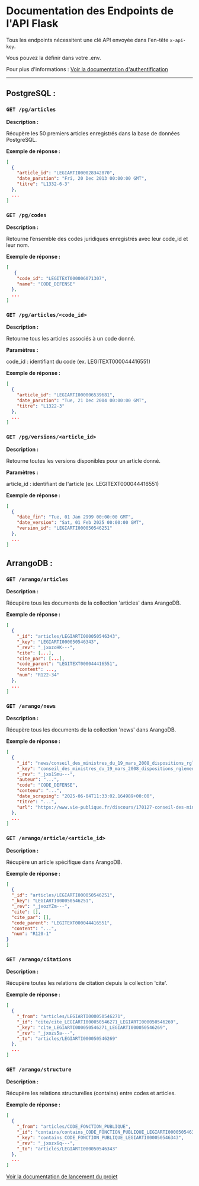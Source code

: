 # Documentation des Endpoints de l'API Flask

Tous les endpoints nécessitent une clé API envoyée dans l'en-tête `x-api-key`.

Vous pouvez la définir dans votre .env.

Pour plus d'informations : [Voir la documentation d'authentification](auth.md)


---

## PostgreSQL : 

### `GET /pg/articles`

**Description :**  

Récupère les 50 premiers articles enregistrés dans la base de données PostgreSQL.

**Exemple de réponse :**

```json
[
  {
    "article_id": "LEGIARTI000028342870",
    "date_parution": "Fri, 20 Dec 2013 00:00:00 GMT",
    "titre": "L1332-6-3"
  },
  ...
]
```


### `GET /pg/codes`

**Description :**  

Retourne l’ensemble des codes juridiques enregistrés avec leur code_id et leur nom.

**Exemple de réponse :**

```json
[
   {
    "code_id": "LEGITEXT000006071307",
    "name": "CODE_DEFENSE"
  },
  ...
]
```

### `GET /pg/articles/<code_id>`

**Description :**  

Retourne tous les articles associés à un code donné.

**Paramètres :**

code_id : identifiant du code (ex. LEGITEXT000044416551)

**Exemple de réponse :**

```json
[
  {
    "article_id": "LEGIARTI000006539681",
    "date_parution": "Tue, 21 Dec 2004 00:00:00 GMT",
    "titre": "L1322-3"
  },
  ...
]
```


### `GET /pg/versions/<article_id>`


**Description :** 

Retourne toutes les versions disponibles pour un article donné.

**Paramètres :**

article_id : identifiant de l'article (ex. LEGITEXT000044416551)

**Exemple de réponse :**

```json
[
  {
    "date_fin": "Tue, 01 Jan 2999 00:00:00 GMT",
    "date_version": "Sat, 01 Feb 2025 00:00:00 GMT",
    "version_id": "LEGIARTI000050546251"
  },
  ...
]
```


## ArrangoDB : 

### `GET /arango/articles`

**Description :** 

Récupère tous les documents de la collection 'articles' dans ArangoDB.

**Exemple de réponse :**

```json
[
  {
    "_id": "articles/LEGIARTI000050546343",
    "_key": "LEGIARTI000050546343",
    "_rev": "_jxozoHK---",
    "cite": [...],
    "cite_par": [...],
    "code_parent": "LEGITEXT000044416551",
    "content": ...,
    "num": "R122-34"
  },
  ...
]
```

### `GET /arango/news`

**Description :**  

Récupère tous les documents de la collection 'news' dans ArangoDB.

**Exemple de réponse :**

```json
[
  {
    "_id": "news/conseil_des_ministres_du_19_mars_2008_dispositions_rglementaires_du_code_de_la_dfense_",
    "_key": "conseil_des_ministres_du_19_mars_2008_dispositions_rglementaires_du_code_de_la_dfense_",
    "_rev": "_jxo1Smu---",
    "auteur": "...",
    "code": "CODE_DEFENSE",
    "contenu": "...",
    "date_scraping": "2025-06-04T11:33:02.164989+00:00",
    "titre": "...",
    "url": "https://www.vie-publique.fr/discours/170127-conseil-des-ministres-du-19-mars-2008-dispositions-reglementaires-du-co"
  },
  ...
]
```

### `GET /arango/article/<article_id>`

**Description :**  

Récupère un article spécifique dans ArangoDB.

**Exemple de réponse :**

```json
[
  {
  "_id": "articles/LEGIARTI000050546251",
  "_key": "LEGIARTI000050546251",
  "_rev": "_jxozYZm---",
  "cite": [],
  "cite_par": [],
  "code_parent": "LEGITEXT000044416551",
  "content": "...",
  "num": "R120-1"
}
]
```


### `GET /arango/citations`

**Description :**  

Récupère toutes les relations de citation depuis la collection 'cite'.

**Exemple de réponse :**

```json
[
  {
    "_from": "articles/LEGIARTI000050546271",
    "_id": "cite/cite_LEGIARTI000050546271_LEGIARTI000050546269",
    "_key": "cite_LEGIARTI000050546271_LEGIARTI000050546269",
    "_rev": "_jxozs5a---",
    "_to": "articles/LEGIARTI000050546269"
  },
  ...
]
```


### `GET /arango/structure`

**Description :**  

Récupère les relations structurelles (contains) entre codes et articles.

**Exemple de réponse :**

```json
[
  {
    "_from": "articles/CODE_FONCTION_PUBLIQUE",
    "_id": "contains/contains_CODE_FONCTION_PUBLIQUE_LEGIARTI000050546343",
    "_key": "contains_CODE_FONCTION_PUBLIQUE_LEGIARTI000050546343",
    "_rev": "_jxozx6q---",
    "_to": "articles/LEGIARTI000050546343"
  },
  ...
]
```

[Voir la documentation de lancement du projet ](setup.md)
